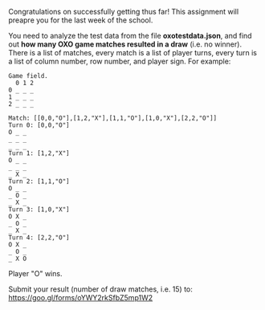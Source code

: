 Congratulations on successfully getting thus far! This assignment will preapre you for the last week of the school.

You need to analyze the test data from the file **oxotestdata.json**, and find out **how many OXO game matches resulted in a draw** (i.e. no winner). There is a list of matches, every match is a list of player turns, every turn is a list of column number, row number, and player sign. For example:
```
Game field.
  0 1 2
0 _ _ _
1 _ _ _
2 _ _ _

Match: [[0,0,"O"],[1,2,"X"],[1,1,"O"],[1,0,"X"],[2,2,"O"]]
Turn 0: [0,0,"O"]
O _ _
_ _ _
_ _ _
Turn 1: [1,2,"X"]
O _ _
_ _ _
_ X _
Turn 2: [1,1,"O"]
O _ _
_ O _
_ X _
Turn 3: [1,0,"X"]
O X _
_ O _
_ X _
Turn 4: [2,2,"O"]
O X _
_ O _
_ X O
```
Player "O" wins.

Submit your result (number of draw matches, i.e. 15) to: https://goo.gl/forms/oYWY2rkSfbZ5mp1W2